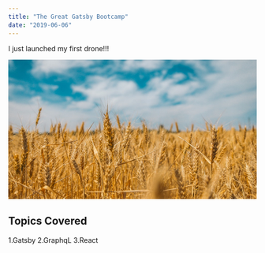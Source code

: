 ```yaml
---
title: "The Great Gatsby Bootcamp"
date: "2019-06-06"
---
```


I just launched my first drone!!!

![Grass](./wheat.jpeg)

## Topics Covered

1.Gatsby
2.GraphqL
3.React